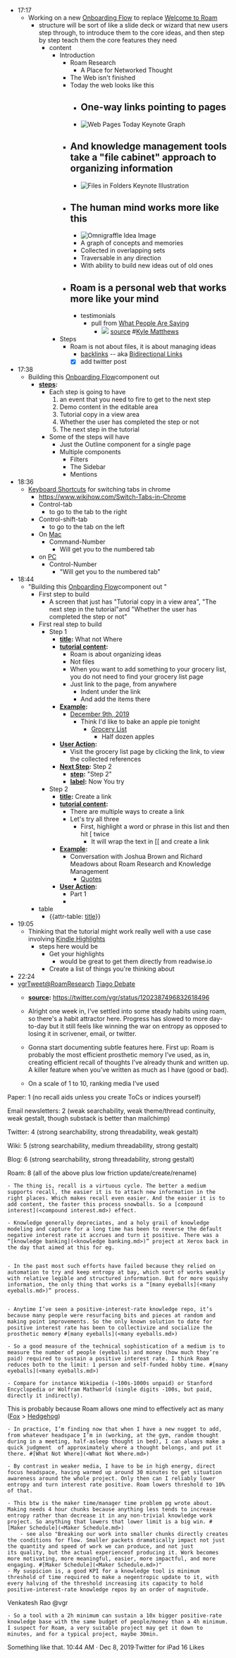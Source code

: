 - 17:17
    - Working on a new [Onboarding Flow](<Onboarding Flow.md>) to replace [Welcome to Roam](<Welcome to Roam.md>)
        - structure will be sort of like a slide deck or wizard that new users step through, to introduce them to the core ideas, and then step by step teach them the core features they need
            - content
                - Introduction
                    - Roam Research
                        - A Place for Networked Thought
                    - The Web isn't finished
                    - Today the web looks like this
                        - ## One-way links pointing to pages
                        - ![Web Pages Today Keynote Graph](https://firebasestorage.googleapis.com/v0/b/firescript-577a2.appspot.com/o/imgs%2Fapp%2Froam%2F4C8nj9GkBL?alt=media&token=2846b1f6-8272-4ee4-a84e-247f4779a0f3)
                    - ## And knowledge management tools take a "file cabinet" approach to organizing information
                        - ![Files in Folders Keynote Illustration](https://firebasestorage.googleapis.com/v0/b/firescript-577a2.appspot.com/o/imgs%2Fapp%2Froam%2FdgYyXuiqwZ?alt=media&token=add58199-9b74-460c-a671-a5582cbace54)
                    - ## The human mind works more like this
                        - ![Omnigraffle Idea Image](https://firebasestorage.googleapis.com/v0/b/firescript-577a2.appspot.com/o/imgs%2Fapp%2Froam%2FBBbdQEzVHF?alt=media&token=b5e2c132-6e24-47a2-8bf7-f7b85a525efe)
                        - A graph of concepts and memories
                        - Collected in overlapping sets
                        - Traversable in any direction
                        - With ability to build new ideas out of old ones
                    - ## Roam is a personal web that works more like your mind
                        - testimonials
                            - pull from [What People Are Saying](<What People Are Saying.md>)
                                - ![](https://firebasestorage.googleapis.com/v0/b/firescript-577a2.appspot.com/o/imgs%2Fapp%2Froam%2FPfG1NB_mab?alt=media&token=b62c8287-7f95-40c1-b22a-476bbfdb6636)
[source](https://twitter.com/kylemathews/status/1192517571997683712) #[Kyle Matthews](<Kyle Matthews.md>)
                - Steps
                    - Roam is not about files, it is about managing ideas
                        - [backlinks](<backlinks.md>) -- aka [Bidirectional Links](<Bidirectional Links.md>)
                        - [x] add twitter post
- 17:38
    - Building this [Onboarding Flow](<Onboarding Flow.md>)component out 
        - **[steps](<steps.md>):**
            - Each step is going to have 
                1. an event that you need to fire to get to the next step
                2. Demo content in the editable area
                3. Tutorial copy in a view area
                4. Whether the user has completed the step or not
                5. The next step in the tutorial
            - Some of the steps will have
                - Just the Outline component for a single page
                - Multiple components
                    - Filters
                    - The Sidebar
                    - Mentions
- 18:36
    - [Keyboard Shortcuts](<Keyboard Shortcuts.md>) for switching tabs in chrome
        - https://www.wikihow.com/Switch-Tabs-in-Chrome
        - Control-tab 
            - to go to the tab to the right
        - Control-shift-tab 
            - to go to the tab on the left
        - On [Mac](<Mac.md>)
            - Command-Number
                - Will get you to the numbered tab
        - on [PC](<PC.md>)
            - Control-Number
                - "Will get you to the numbered tab"
- 18:44
    - "Building this [Onboarding Flow](<Onboarding Flow.md>)component out "
        - First step to build
            - A screen that just has "Tutorial copy in a view area", "The next step in the tutorial"and "Whether the user has completed the step or not"
        - First real step to build
            - Step 1
                - **[title](<title.md>):**  What not Where
                - **[tutorial content](<tutorial content.md>):** 
                    - Roam is about organizing ideas
                    - Not files
                    - When you want to add something to your grocery list, you do not need to find your grocery list page
                    - Just link to the page, from anywhere
                        - Indent under the link
                        - And add the items there
                - **[Example](<Example.md>):**
                    - [December 9th, 2019](<December 9th, 2019.md>)
                        - Think I'd like to bake an apple pie tonight
                            - [Grocery List](<Grocery List.md>)
                                - Half dozen apples
                - **[User Action](<User Action.md>):**
                    - Visit the grocery list page by clicking the link, to view the collected references
                - **[Next Step](<Next Step.md>):** Step 2
                    - **[step](<step.md>):** "Step 2" 
                    - **[label](<label.md>):** Now You try
            - Step 2
                - **[title](<title.md>):** Create a link
                - **[tutorial content](<tutorial content.md>):**
                    - There are multiple ways to create a link
                    - Let's try all three
                        - First, highlight a word or phrase in this list and then hit [ twice
                            - It will wrap the text in [[ and create a link
                - **[Example](<Example.md>):**
                    - Conversation with Joshua Brown and Richard Meadows about Roam Research and Knowledge Management
                        - [Quotes](<Quotes.md>)
                - **[User Action](<User Action.md>):**
                    - Part 1
                    - 
        - table
            - {{attr-table: [title](<title.md>)}}
- 19:05
    - Thinking that the tutorial might work really well with a use case involving [Kindle Highlights](<Kindle Highlights.md>)
        - steps here would be 
            - Get your highlights
                - would be great to get them directly from readwise.io
            - Create a list of things you're thinking about 
- 22:24
- [vgr](<vgr.md>)[Tweet](<Tweet.md>)[@RoamResearch](<@RoamResearch.md>) [Tiago Debate](<Tiago Debate.md>)
    - **[source](<source.md>):** https://twitter.com/vgr/status/1202387496832618496
    - Alright one week in, I've settled into some steady habits using roam, so there's a habit attractor here. Progress has slowed to more day-to-day but it still feels like winning the war on entropy as opposed to losing it in scrivener, email, or twitter.


    - Gonna start documenting subtle features here. First up: Roam is probably the most efficient prosthetic memory I’ve used, as in, creating efficient recall of thoughts I’ve already thunk and written up. A killer feature when you’ve written as much as I have (good or bad).



    - On a scale of 1 to 10, ranking media I’ve used

Paper: 1 (no recall aids unless you create ToCs or indices yourself)

Email newsletters: 2 (weak searchability, weak theme/thread continuity, weak gestalt, though substack is better than mailchimp)

Twitter: 4 (strong searchability, strong threadability, weak gestalt)

Wiki: 5 (strong searchability, medium threadability, strong gestalt)

Blog: 6 (strong searchability, strong threadability, strong gestalt)

Roam: 8 (all of the above plus low friction update/create/rename)


    - The thing is, recall is a virtuous cycle. The better a medium supports recall, the easier it is to attach new information in the right places. Which makes recall even easier. And the easier it is to add content, the faster this process snowballs. So a [compound interest](<compound interest.md>) effect.

    - Knowledge generally depreciates, and a holy grail of knowledge modeling and capture for a long time has been to reverse the default negative interest rate it accrues and turn it positive. There was a “[knowledge banking](<knowledge banking.md>)” project at Xerox back in the day that aimed at this for eg.


    - In the past most such efforts have failed because they relied on automation to try and keep entropy at bay, which sort of works weakly with relative legible and structured information. But for more squishy information, the only thing that works is a “[many eyeballs](<many eyeballs.md>)” process.


    - Anytime I’ve seen a positive-interest-rate knowledge repo, it’s because many people were resurfacing bits and pieces at random and making point improvements. So the only known solution to date for positive interest rate has been to collectivize and socialize the prosthetic memory #[many eyeballs](<many eyeballs.md>)

    - So a good measure of the technical sophistication of a medium is to measure the number of people (eyeballs) and money (how much they’re paid) required to sustain a positive interest rate. I think Roam reduces both to the limit: 1 person and self-funded hobby time. #[many eyeballs](<many eyeballs.md>)

    - Compare for instance Wikipedia (~100s-1000s unpaid) or Stanford Encyclopedia or Wolfram Mathworld (single digits -100s, but paid, directly it indirectly).

This is probably because Roam allows one mind to effectively act as many ([Fox](<Fox.md>) > [Hedgehog](<Hedgehog.md>))

    - In practice, I’m finding now that when I have a new nugget to add, from whatever headspace I’m in (working, at the gym, random thought during in a meeting, half-asleep thought in bed), I can always make a quick judgment  of approximately where a thought belongs, and put it there. #[What Not Where](<What Not Where.md>)

    - By contrast in weaker media, I have to be in high energy, direct focus headspace, having warmed up around 30 minutes to get situation awareness around the whole project. Only then can I reliably lower entropy and turn interest rate positive. Roam lowers threshold to 10% of that.

    - This btw is the maker time/manager time problem pg wrote about. Making needs 4 hour chunks because anything less tends to increase entropy rather than decrease it in any non-trivial knowledge work project. So anything that lowers that lower limit is a big win. #[Maker Schedule](<Maker Schedule.md>)
        - see also "Breaking our work into smaller chunks directly creates the conditions for flow. Smaller packets dramatically impact not just the quantity and speed of work we can produce, and not just its quality, but the actual experienceof producing it. Work becomes more motivating, more meaningful, easier, more impactful, and more engaging. #[Maker Schedule](<Maker Schedule.md>)"
    - My suspicion is, a good KPI for a knowledge tool is minimum threshold of time required to make a negentropic update to it, with every halving of the threshold increasing its capacity to hold positive-interest-rate knowledge repos by an order of magnitude.
Venkatesh Rao
@vgr

    - So a tool with a 2h minimum can sustain a 10x bigger positive-rate knowledge base with the same budget of people/money than a 4h minimum. I suspect for Roam, a very suitable project may get it down to minutes, and for a typical project, maybe 30min.

Something like that.
10:44 AM · Dec 8, 2019·Twitter for iPad
16
 Likes
